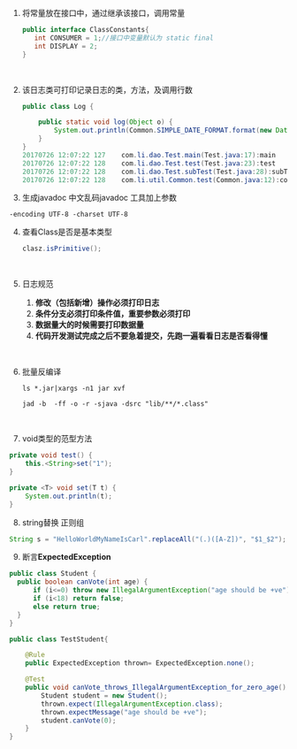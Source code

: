 1. 将常量放在接口中，通过继承该接口，调用常量

   ```java
   public interface ClassConstants{
      int CONSUMER = 1;//接口中变量默认为 static final
      int DISPLAY = 2;
   }
   ```

   ​

2. 该日志类可打印记录日志的类，方法，及调用行数

   ```java
   public class Log {

       public static void log(Object o) {
           System.out.println(Common.SIMPLE_DATE_FORMAT.format(new Date()) + "\t" + Thread.currentThread().getStackTrace()[2] + ":" + o);
       }
   }
   20170726 12:07:22 127	com.li.dao.Test.main(Test.java:17):main
   20170726 12:07:22 128	com.li.dao.Test.test(Test.java:23):test
   20170726 12:07:22 128	com.li.dao.Test.subTest(Test.java:28):subTest
   20170726 12:07:22 128	com.li.util.Common.test(Common.java:12):common
   ```

3. 生成javadoc 中文乱码javadoc 工具加上参数

  ```
  -encoding UTF-8 -charset UTF-8
  ```

4. 查看Class是否是基本类型

   ```java
   clasz.isPrimitive();
   ```

   ​

5. 日志规范

   1. **修改（包括新增）操作必须打印日志**
   2. **条件分支必须打印条件值，重要参数必须打印**
   3. **数据量大的时候需要打印数据量**
   4. **代码开发测试完成之后不要急着提交，先跑一遍看看日志是否看得懂**

   ​

6. 批量反编译

   ```shell
   ls *.jar|xargs -n1 jar xvf

   jad -b  -ff -o -r -sjava -dsrc "lib/**/*.class"
   ```



   ​

7.  void类型的范型方法

```java
private void test() {
	this.<String>set("1");
}

private <T> void set(T t) {
    System.out.println(t);
}
```

8. string替换 正则组

```java
String s = "HelloWorldMyNameIsCarl".replaceAll("(.)([A-Z])", "$1_$2");
```

9. 断言**ExpectedException**

```java
public class Student {
  public boolean canVote(int age) {
      if (i<=0) throw new IllegalArgumentException("age should be +ve");
      if (i<18) return false;
      else return true;
  }
}

public class TestStudent{

	@Rule
	public ExpectedException thrown= ExpectedException.none();

	@Test
	public void canVote_throws_IllegalArgumentException_for_zero_age() {
		Student student = new Student();
		thrown.expect(IllegalArgumentException.class);
		thrown.expectMessage("age should be +ve");
		student.canVote(0);
	}
}

```

